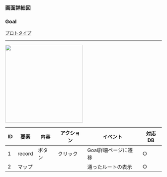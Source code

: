 ### 画面詳細図
### Goal
[プロトタイプ](https://www.figma.com/file/YLXi0XXJfyq6239uKAU8LF/cyclinger?node-id=103%3A548)
*****
<img src="./img/.png" width="250">

|ID|要素|内容|アクション|イベント|対応DB|
|--|----|----|---------|--------|------|
|1|record|ボタン|クリック|Goal詳細ページに遷移|○|
|2|マップ|||通ったルートの表示|○|
